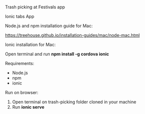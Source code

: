 Trash picking at Festivals app

Ionic tabs App

Node.js and npm installation guide for Mac:

https://treehouse.github.io/installation-guides/mac/node-mac.html

Ionic installation for Mac:

Open terminal and run
  **npm install -g cordova ionic**

Requirements:
- Node.js
- npm
- ionic

Run on browser:
  1. Open terminal on trash-picking folder cloned in your machine
  2. Run **ionic serve**
